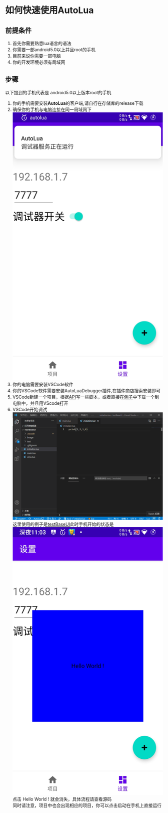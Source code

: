 # 如何快速使用AutoLua

## 前提条件
1. 首先你需要熟悉lua语言的语法
2. 你需要一部android5.0以上并且root的手机
3. 目前来说你需要一部电脑
4. 你的开发环境必须有局域网

## 步骤
以下提到的手机代表是 android5.0以上版本root的手机  
1. 你的手机需要安装**AutoLua**的客户端,请自行在存储库的release下载
2. 确保你的手机与电脑连接在同一局域网下  
![手机设置](setting.jpg)
3. 你的电脑需要安装VSCode软件
4. 你的VSCode软件需要安装AutoLuaDebugger插件,在插件商店搜索安装即可
5. VSCode新建一个项目，根据[API](../api/README.md)写一些脚本，或者直接在[例子](../../sample)中下载一个到电脑中，并且用VScode打开
6. VSCode开始调试
![开始调试](startDebug.gif)  
这里使用的例子是[testBaseUI](../../sample/testBaseUI)此时手机开始的状态是  
![显示了一小块的界面](testUI.jpg)  
点击 Hello World ! 就会消失，具体流程请查看源码  
同时请注意，项目中也会出现相应的项目，你可以点击启动在手机上直接运行
